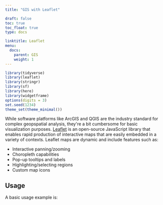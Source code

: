 ```yaml
---
title: "GIS with Leaflet"

draft: false
toc: true
toc_float: true
type: docs

linktitle: Leaflet
menu:
  docs:
    parent: GIS
    weight: 1
---
```





```r
library(tidyverse)
library(leaflet)
library(stringr)
library(sf)
library(here)
library(widgetframe)
options(digits = 3)
set.seed(1234)
theme_set(theme_minimal())
```

While software platforms like ArcGIS and QGIS are the industry standard for complex geopspatial analysis, they're a bit cumbersome for basic visualization purposes. [Leaflet](https://leafletjs.com/) is an open-source JavaScript library that enables rapid production of interactive maps that are easily embedded in a variety of contexts. Leaflet maps are dynamic and include features such as:

* Interactive panning/zooming
* Choropleth capabilities
* Pop-up tooltips and labels
* Highlighting/selecting regions
* Custom map icons

## Usage

A basic usage example is:

